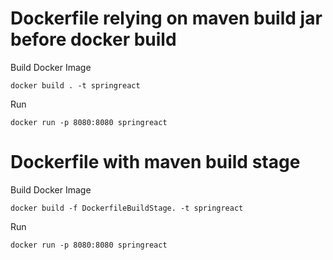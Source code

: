# Dockerfile relying on maven build jar before docker build
Build Docker Image

`docker build . -t springreact`

Run

`docker run -p 8080:8080 springreact`

# Dockerfile with maven build stage
Build Docker Image

`docker build -f DockerfileBuildStage. -t springreact`

Run

`docker run -p 8080:8080 springreact`
